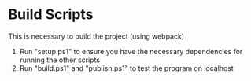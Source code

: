 # Build Scripts
This is necessary to build the project (using webpack)

1. Run "setup.ps1" to ensure you have the necessary dependencies for running the other scripts
2. Run "build.ps1" and "publish.ps1" to test the program on localhost